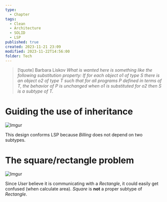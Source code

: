 ```yaml
---
type:
  - Chapter
tags:
  - Clean
  - Architecture
  - SOLID
  - LSP
published: true
created: 2023-11-21 23:09
modified: 2023-11-22T14:56:00
folder: Tech
---
```

>[!quote] Barbara Liskov
>*What is wanted here is something like the following substitution property: If for each object o1 of type S there is an object o2 of type T such that for all programs P defined in terms of T, the behavior of P is unchanged when o1 is substituted for o2 then S is a subtype of T.*


# Guiding the use of inheritance

![Imgur](https://i.imgur.com/h31ZYyJ.png)

This design conforms LSP because *Billing* does not depend on two subtypes.

# The square/rectangle problem

![Imgur](https://i.imgur.com/ePXuxdD.png)

Since *User* believe it is communicating with a *Rectangle*, it could easily get confused (when calculate area). *Square* is **not** a proper subtype of *Rectangle*.



